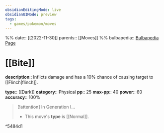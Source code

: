```yaml
---
obsidianEditingMode: live
obsidianUIMode: preview
tags:
  - games/pokemon/moves
---
```

%%
date:: [[2022-11-30]]
parents:: [[Moves]]
%%
bulbapedia:: [Bulbapedia Page]()

# [[Bite]]

**description**:: Inflicts damage and has a 10% chance of causing target to [[Flinch|flinch]].

**type**:: [[Dark]]
**category**:: Physical
**pp**:: 25
**max-pp**:: 40
**power**:: 60
**accuracy**:: 100%

> [!attention] In Generation I...
> - This move's **type** is [[Normal]].

^5484d1
